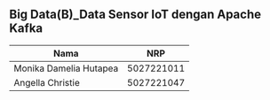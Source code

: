 ## Big Data(B)_Data Sensor IoT dengan Apache Kafka


| Nama                   | NRP        |
|------------------------|------------|
| Monika Damelia Hutapea | 5027221011 |
| Angella Christie       | 5027221047 |


